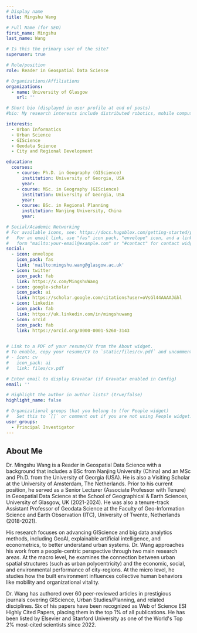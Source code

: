 ```yaml
---
# Display name
title: Mingshu Wang

# Full Name (for SEO)
first_name: Mingshu
last_name: Wang

# Is this the primary user of the site?
superuser: true

# Role/position
role: Reader in Geospatial Data Science

# Organizations/Affiliations
organizations:
  - name: University of Glasgow
    url: ''

# Short bio (displayed in user profile at end of posts)
#bio: My research interests include distributed robotics, mobile computing and programmable matter.

interests:
  - Urban Informatics
  - Urban Science
  - GIScience
  - Geodata Science
  - City and Regional Development

education:
  courses:
    - course: Ph.D. in Geography (GIScience)
      institution: University of Georgia, USA
      year: 
    - course: MSc. in Geography (GIScience)
      institution: University of Georgia, USA
      year: 
    - course: BSc. in Regional Planning
      institution: Nanjing University, China
      year: 

# Social/Academic Networking
# For available icons, see: https://docs.hugoblox.com/getting-started/page-builder/#icons
#   For an email link, use "fas" icon pack, "envelope" icon, and a link in the
#   form "mailto:your-email@example.com" or "#contact" for contact widget.
social:
  - icon: envelope
    icon_pack: fas
    link: 'mailto:mingshu.wang@glasgow.ac.uk'
  - icon: twitter
    icon_pack: fab
    link: https://x.com/MingshuWang
  - icon: google-scholar
    icon_pack: ai
    link: https://scholar.google.com/citations?user=oVsGl44AAAAJ&hl
  - icon: linkedin
    icon_pack: fab
    link: https://uk.linkedin.com/in/mingshuwang
  - icon: orcid
    icon_pack: fab
    link: https://orcid.org/0000-0001-5260-3143
    

# Link to a PDF of your resume/CV from the About widget.
# To enable, copy your resume/CV to `static/files/cv.pdf` and uncomment the lines below.
# - icon: cv
#   icon_pack: ai
#   link: files/cv.pdf

# Enter email to display Gravatar (if Gravatar enabled in Config)
email: ''

# Highlight the author in author lists? (true/false)
highlight_name: false

# Organizational groups that you belong to (for People widget)
#   Set this to `[]` or comment out if you are not using People widget.
user_groups:
  - Principal Investigator
---
```


## About Me

Dr. Mingshu Wang is a Reader in Geospatial Data Science with a background that includes a BSc from Nanjing University (China) and an MSc and Ph.D. from the University of Georgia (USA). He is also a Visiting Scholar at the University of Amsterdam, The Netherlands. Prior to his current position, he served as a Senior Lecturer (Associate Professor with Tenure) in Geospatial Data Science at the School of Geographical & Earth Sciences, University of Glasgow, UK (2021-2024). He was also a tenure-track Assistant Professor of Geodata Science at the Faculty of Geo-Information Science and Earth Observation (ITC), University of Twente, Netherlands (2018-2021).

His research focuses on advancing GIScience and big data analytics methods, including GeoAI, explainable artificial intelligence, and econometrics, to better understand urban systems. Dr. Wang approaches his work from a people-centric perspective through two main research areas. At the macro level, he examines the connection between urban spatial structures (such as urban polycentricity) and the economic, social, and environmental performance of city-regions. At the micro level, he studies how the built environment influences collective human behaviors like mobility and organizational vitality.

Dr. Wang has authored over 60 peer-reviewed articles in prestigious journals covering GIScience, Urban Studies/Planning, and related disciplines. Six of his papers have been recognized as Web of Science ESI Highly Cited Papers, placing them in the top 1% of all publications. He has been listed by Elsevier and Stanford University as one of the World's Top 2% most-cited scientists since 2022.
